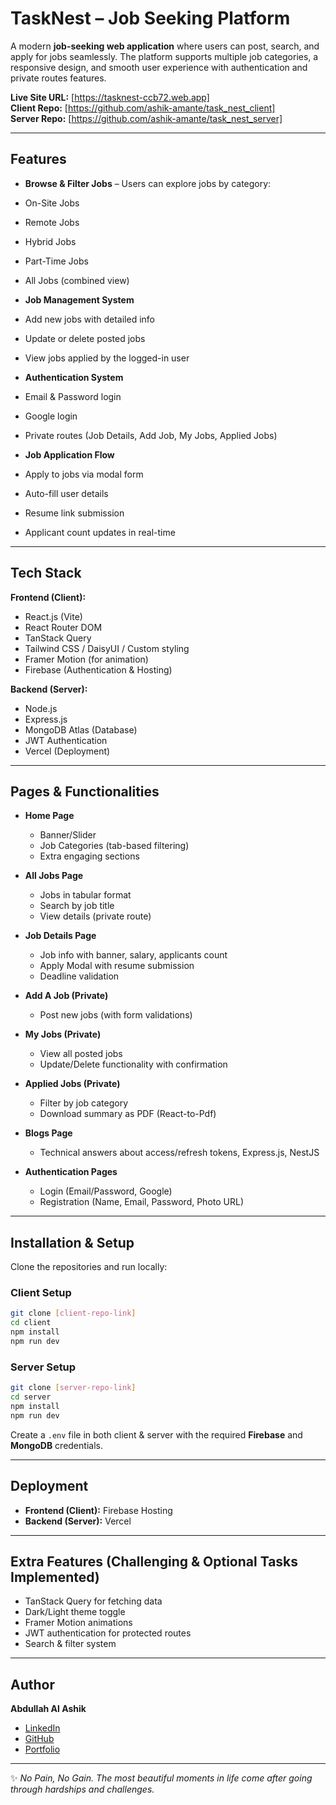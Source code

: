


# TaskNest – Job Seeking Platform  

A modern **job-seeking web application** where users can post, search, and apply for jobs seamlessly. The platform supports multiple job categories, a responsive design, and smooth user experience with authentication and private routes features.  

 **Live Site URL:** [https://tasknest-ccb72.web.app]  
 **Client Repo:** [https://github.com/ashik-amante/task_nest_client]  
 **Server Repo:** [https://github.com/ashik-amante/task_nest_server]  

---

##  Features  

-  **Browse & Filter Jobs** – Users can explore jobs by category:  
  - On-Site Jobs  
  - Remote Jobs  
  - Hybrid Jobs  
  - Part-Time Jobs  
  - All Jobs (combined view)  

-  **Job Management System**  
  - Add new jobs with detailed info  
  - Update or delete posted jobs  
  - View jobs applied by the logged-in user  

-  **Authentication System**  
  - Email & Password login  
  - Google login  
  - Private routes (Job Details, Add Job, My Jobs, Applied Jobs)  

-  **Job Application Flow**  
  - Apply to jobs via modal form  
  - Auto-fill user details  
  - Resume link submission  
  - Applicant count updates in real-time  

---

##  Tech Stack  

**Frontend (Client):**  
- React.js (Vite)  
- React Router DOM  
- TanStack Query  
- Tailwind CSS / DaisyUI / Custom styling  
- Framer Motion (for animation)  
- Firebase (Authentication & Hosting)  

**Backend (Server):**  
- Node.js  
- Express.js  
- MongoDB Atlas (Database)  
- JWT Authentication  
- Vercel (Deployment)  

---

##  Pages & Functionalities  

- **Home Page**  
  - Banner/Slider  
  - Job Categories (tab-based filtering)  
  - Extra engaging sections  

- **All Jobs Page**  
  - Jobs in tabular format  
  - Search by job title  
  - View details (private route)  

- **Job Details Page**  
  - Job info with banner, salary, applicants count  
  - Apply Modal with resume submission  
  - Deadline validation  

- **Add A Job (Private)**  
  - Post new jobs (with form validations)  

- **My Jobs (Private)**  
  - View all posted jobs  
  - Update/Delete functionality with confirmation  

- **Applied Jobs (Private)**  
  - Filter by job category  
  - Download summary as PDF (React-to-Pdf)  

- **Blogs Page**  
  - Technical answers about access/refresh tokens, Express.js, NestJS  

- **Authentication Pages**  
  - Login (Email/Password, Google)  
  - Registration (Name, Email, Password, Photo URL)  
 

---

##  Installation & Setup  

Clone the repositories and run locally:  

### Client Setup  
```bash
git clone [client-repo-link]
cd client
npm install
npm run dev
```

### Server Setup  
```bash
git clone [server-repo-link]
cd server
npm install
npm run dev
```

 Create a `.env` file in both client & server with the required **Firebase** and **MongoDB** credentials.  

---



##  Deployment  

- **Frontend (Client):** Firebase Hosting  
- **Backend (Server):** Vercel  

---

##  Extra Features (Challenging & Optional Tasks Implemented)  

- TanStack Query for fetching data  
- Dark/Light theme toggle  
- Framer Motion animations  
- JWT authentication for protected routes   
- Search & filter system   

---

##  Author  

**Abdullah Al Ashik**  
- [LinkedIn](#)  
- [GitHub](#)  
- [Portfolio](#)  
 

---

✨ *No Pain, No Gain. The most beautiful moments in life come after going through hardships and challenges.*  
